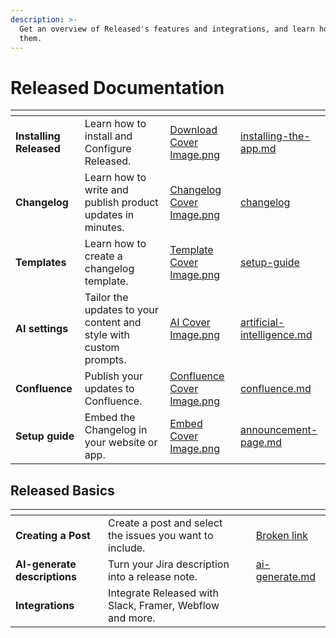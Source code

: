 ```yaml
---
description: >-
  Get an overview of Released's features and integrations, and learn how to use
  them.
---
```


# Released Documentation

<table data-view="cards"><thead><tr><th></th><th></th><th data-hidden data-card-cover data-type="files"></th><th data-hidden data-card-target data-type="content-ref"></th></tr></thead><tbody><tr><td><strong>Installing Released</strong></td><td>Learn how to install and Configure Released.</td><td><a href=".gitbook/assets/Download Cover Image.png">Download Cover Image.png</a></td><td><a href="getting-started/installing-the-app.md">installing-the-app.md</a></td></tr><tr><td><strong>Changelog</strong></td><td>Learn how to write and publish product updates in minutes.</td><td><a href=".gitbook/assets/Changelog Cover Image.png">Changelog Cover Image.png</a></td><td><a href="product-tour/changelog/">changelog</a></td></tr><tr><td><strong>Templates</strong></td><td>Learn how to create a changelog template.</td><td><a href=".gitbook/assets/Template Cover Image.png">Template Cover Image.png</a></td><td><a href="getting-started/setup-guide/">setup-guide</a></td></tr><tr><td><strong>AI settings</strong></td><td>Tailor the updates to your content and style with custom prompts.</td><td><a href=".gitbook/assets/AI Cover Image.png">AI Cover Image.png</a></td><td><a href="product-tour/settings/artificial-intelligence.md">artificial-intelligence.md</a></td></tr><tr><td><strong>Confluence</strong> </td><td>Publish your updates to Confluence.</td><td><a href=".gitbook/assets/Confluence Cover Image.png">Confluence Cover Image.png</a></td><td><a href="product-tour/settings/confluence.md">confluence.md</a></td></tr><tr><td><strong>Setup guide</strong></td><td>Embed the Changelog in your website or app.</td><td><a href=".gitbook/assets/Embed Cover Image.png">Embed Cover Image.png</a></td><td><a href="product-tour/settings/announcement-page.md">announcement-page.md</a></td></tr></tbody></table>

## Released Basics

<table data-view="cards"><thead><tr><th></th><th></th><th></th><th data-hidden data-card-target data-type="content-ref"></th></tr></thead><tbody><tr><td><strong>Creating a Post</strong></td><td>Create a post and select the issues you want to include.</td><td></td><td><a href="broken-reference">Broken link</a></td></tr><tr><td><strong>AI-generate descriptions</strong></td><td>Turn your Jira description into a release note. </td><td></td><td><a href="product-tour/changelog/editor/ai-generate.md">ai-generate.md</a></td></tr><tr><td><strong>Integrations</strong></td><td>Integrate Released with Slack, Framer, Webflow and more. </td><td></td><td></td></tr></tbody></table>
